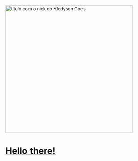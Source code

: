 <img src="https://b.catgirlsare.sexy/Cx4rhO8h.png" min-width="400px" max-width="400px" width="400px" align="center" alt="título com o nick do Kledyson Goes">
<a href="https://www.youtube.com/watch?v=rEq1Z0bjdwc&ab_channel=ShortClips"><h1>Hello there!</h1></a>

<!--
**bllurryyk/bllurryyk** is a ✨ _special_ ✨ repository because its `README.md` (this file) appears on your GitHub profile.

Here are some ideas to get you started:

- 🔭 I’m currently working on ...
- 🌱 I’m currently learning ...
- 👯 I’m looking to collaborate on ...
- 🤔 I’m looking for help with ...
- 💬 Ask me about ...
- 📫 How to reach me: ...
- 😄 Pronouns: ...
- ⚡ Fun fact: ...
-->
